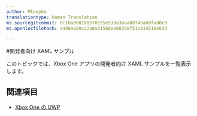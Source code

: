 ```yaml
---
author: Mtoepke
translationtype: Human Translation
ms.sourcegitcommit: 0c1ba9b0180570195e53da3aaa88745a68fad0cd
ms.openlocfilehash: aa98a820c22a0a31568aa68358f51c414516e83d

---
```

#開発者向け XAML サンプル

このトピックでは、Xbox One アプリの開発者向け XAML サンプルを一覧表示します。

## 関連項目
- [Xbox One の UWP](index.md)




<!--HONumber=Aug16_HO3-->


